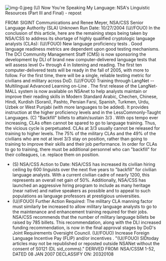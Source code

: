 ![img-0.jpeg](img-0.jpeg)
(U) Now You're Speaking My Language: NSA's Linguistic Resources (Part III and Final) - repost

FROM: SIGINT Communications and Renee Meyer, NSA/CSS Senior Language Authority (SLA)
Unknown
Run Date: 10/27/2004
(U//FOUO) In the conclusion of this article, here are the remaining steps being taken by NSA/CSS to address its shortage of highly qualified cryptologic language analysts (CLAs):
(U//FOUO) New language proficiency tests . Good language readiness metrics are dependent upon good testing mechanisms. The DCI Community Management Staff (CMS) is now sponsoring the development by DLI of brand new computer-delivered language tests that will assess level $0+$ through 4 in listening and reading. The first ten computer-delivered tests will be ready in the fall of 2005, with more to follow. For the first time, there will be a single, reliable testing metric for civilians and military across DoD.
(U//FOUO) Training through LangNet -- Multilingual Advanced Learning on-Line . The first release of the LangNet-MALL system is now available on NSAnet to help analysts maintain or improve their reading skills in Modern Standard Arabic, Chechen, Chinese, Hindi, Kurdish (Sorani), Pashto, Persian Farsi, Spanish, Turkmen, Urdu, Uzbek or West Punjabi (with more languages to be added). It provides instruction at the higher proficiency levels and in the LessCommonly-Taught Languages.
(C) "Backfill" billets to attain/sustain 3/3 . With ops tempo ever increasing, CLAs often cannot be spared to go to language training. Thus, the vicious cycle is perpetuated. CLAs at $3 / 3$ usually cannot be released for training to higher levels. The $75 \%$ of the military CLAs and the $49 \%$ of the civilians who are not at level $3 / 3$ stay on position, rather than going to training to improve their skills and their job performance. In order for CLAs to go to training, there must be additional personnel who can "backfill" for their colleagues, i.e. replace them on position.

- (S) NSA/CSS Action to Date: NSA/CSS has increased its civilian hiring ceiling by 600 linguists over the next five years to "backfill" for civilian language analysts. With a current civilian cadre of nearly 1200, this represents an overall net gain of $50 \%$. Additionally, NSA/CSS has launched an aggressive hiring program to include as many heritage (near native) and native speakers as possible and to appeal to such populations as language professors at prestigious universities.
- (U//FOUO) Further Action Required: The military CLA manning factor must similarly be increased to allow military language analysts to go to the maintenance and enhancement training required for their jobs. NSA/CSS recommends that the number of military language billets be raised by 785 billets. This recommendation, along with the DLI increased funding recommendation, is now in the final approval stages by DoD's Joint Requirements Oversight Council.
(U//FOUO) Increase Foreign Language Incentive Pay (FLIP) and/or incentives .
"(U//FOUO) SIDtoday articles may not be republished or reposted outside NSANet without the consent of S0121 (DL sid_comms)."
DERIVED FROM: NSA/CSSM 1-52, DATED 08 JAN 2007 DECLASSIFY ON: 20320108
